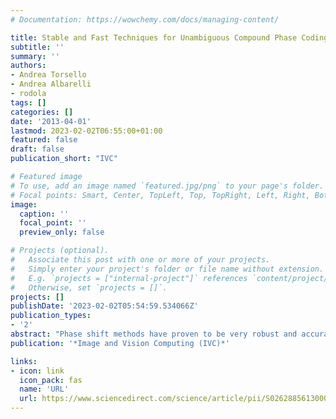 ```yaml
---
# Documentation: https://wowchemy.com/docs/managing-content/

title: Stable and Fast Techniques for Unambiguous Compound Phase Coding
subtitle: ''
summary: ''
authors:
- Andrea Torsello
- Andrea Albarelli
- rodola
tags: []
categories: []
date: '2013-04-01'
lastmod: 2023-02-02T06:55:00+01:00
featured: false
draft: false
publication_short: "IVC"

# Featured image
# To use, add an image named `featured.jpg/png` to your page's folder.
# Focal points: Smart, Center, TopLeft, Top, TopRight, Left, Right, BottomLeft, Bottom, BottomRight.
image:
  caption: ''
  focal_point: ''
  preview_only: false

# Projects (optional).
#   Associate this post with one or more of your projects.
#   Simply enter your project's folder or file name without extension.
#   E.g. `projects = ["internal-project"]` references `content/project/deep-learning/index.md`.
#   Otherwise, set `projects = []`.
projects: []
publishDate: '2023-02-02T05:54:59.534066Z'
publication_types:
- '2'
abstract: "Phase shift methods have proven to be very robust and accurate for photometric 3D reconstruction. One problem of these approaches is the existence of ambiguities arising from the periodicity of the fringe patterns. While several techniques for disambiguation exist, all of them require the projection of a significant number of additional patterns. For instance, a global Gray coding sequence or supplemental sinusoidal patterns of different periods are commonly used to complement the basic phase shift technique. In this paper we propose four new coding strategies that encode the index of the projected column using several phases and that mix the resulting phases into a controllable number of projected patterns from which the position can be recovered with subpixel precision. One notable characteristic of the proposed approaches is that we can allocate the additional number of patterns specifically to improve precision or provide higher robustness to noise. The proposed approaches are analyzed and compared with the state of the art, showing their ability to be tuned towards high precision in low noise conditions or robustness with respect to noise."
publication: '*Image and Vision Computing (IVC)*'

links:
- icon: link
  icon_pack: fas
  name: 'URL'
  url: https://www.sciencedirect.com/science/article/pii/S026288561300036X
---
```

